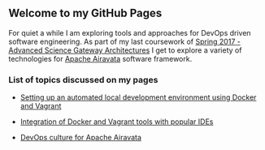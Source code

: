 ## Welcome to my GitHub Pages

For quiet a while I am exploring tools and approaches for DevOps driven software engineering. As part of my last coursework of [Spring 2017 - Advanced Science Gateway Architectures](http://courses.airavata.org/) I get to explore a variety of technologies for [Apache Airavata](https://airavata.apache.org/) software framework. 


### List of topics discussed on my pages
- [Setting up an automated local development environment using Docker and Vagrant](docs/dev-environment.md) 

- [Integration of Docker and Vagrant tools with popular IDEs](docs/docker-and-vagrant-with-IDE.md)

- [DevOps culture for Apache Airavata](docs/devops-culture-for-airavata.md)

